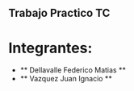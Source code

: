 ## Trabajo Practico TC

# Integrantes:
- ** Dellavalle Federico Matias **
- ** Vazquez Juan Ignacio **
